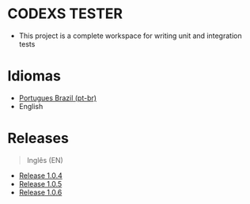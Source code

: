 # CODEXS TESTER
- This project is a complete workspace for writing unit and integration tests


# Idiomas

- <a href="README.md">Portugues Brazil (pt-br)</a>
- English


# Releases

> Inglês (EN)

- <a href="data/en/EN-RELEASE_1.0.4.md">Release 1.0.4</a>
- <a href="data/en/EN-RELEASE_1.0.5.md">Release 1.0.5</a>
- <a href="data/en/EN-RELEASE_1.0.6.md">Release 1.0.6</a>
